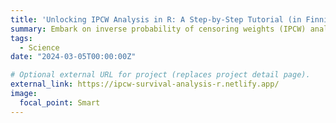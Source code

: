 ```yaml
---
title: 'Unlocking IPCW Analysis in R: A Step-by-Step Tutorial (in Finnish)'
summary: Embark on inverse probability of censoring weights (IPCW) analyses using R with my step-by-step comprehensive tutorial.
tags:
  - Science
date: "2024-03-05T00:00:00Z"

# Optional external URL for project (replaces project detail page).
external_link: https://ipcw-survival-analysis-r.netlify.app/
image:
  focal_point: Smart
---
```

